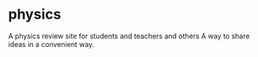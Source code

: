 # physics
A physics review site for students and teachers and others
A way to share ideas in a convenient way.
